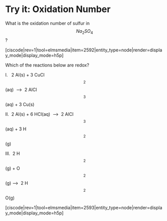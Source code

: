 # Try it: Oxidation Number

What is the oxidation number of sulfur in $$Na_2SO_4$$? 

[ciscode|rev=1|tool=elmsmedia|item=2592|entity_type=node|render=display_mode|display_mode=h5p]


Which of the reactions below are redox?

I.   2 Al(s) + 3 CuCl$$_2$$(aq)  -->  2 AlCl$$_3$$(aq) + 3 Cu(s)

II.  2 Al(s) + 6 HCl(aq)  -->  2 AlCl$$_3$$(aq) + 3 H$$_2$$(g)

III.  2 H$$_2$$(g) + O$$_2$$(g) -->  2 H$$_2$$O(g) 

[ciscode|rev=1|tool=elmsmedia|item=2593|entity_type=node|render=display_mode|display_mode=h5p]

 